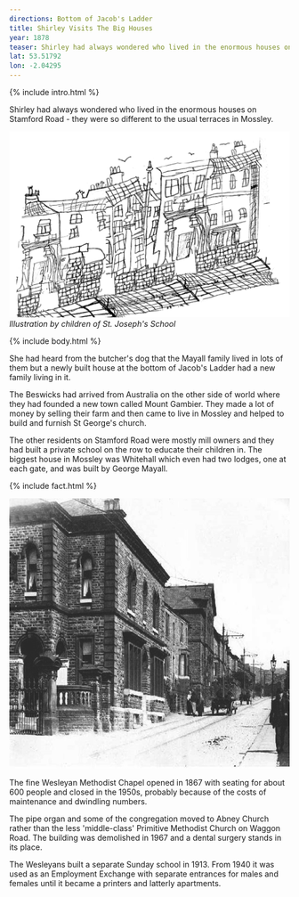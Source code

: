 ```yaml
---
directions: Bottom of Jacob's Ladder
title: Shirley Visits The Big Houses
year: 1878
teaser: Shirley had always wondered who lived in the enormous houses on Stamford Road - they were so different to the usual terraces in Mossley. 
lat: 53.51792
lon: -2.04295
---
```


{% include intro.html %}

Shirley had always wondered who lived in the enormous houses on Stamford Road - they were so different to the usual terraces in Mossley.

![Illustration by children of St. Joseph's School](/images/stops/dog/Trail_Dog_6.png)
_Illustration by children of St. Joseph's School_

{% include body.html %}

She had heard from the butcher's dog that the Mayall family lived in lots of them but a newly built house at the bottom of Jacob's Ladder had a new family living in it. 

The Beswicks had arrived from Australia on the other side of world where they had founded a new town called Mount Gambier. They made a lot of money by selling their farm and then came to live in Mossley and helped to build and furnish St George's church. 

The other residents on Stamford Road were mostly mill owners and they had built a private school on the row to educate their children in. The biggest house in Mossley was Whitehall which even had two lodges, one at each gate, and was built by George Mayall.

{% include fact.html %}

![Photo of Whitehall](/images/stops/dog/Trail_Dog_6b.png)

The fine Wesleyan Methodist Chapel opened in 1867 with seating for about 600 people and closed in the 1950s, probably because of the costs of maintenance and dwindling numbers.

The pipe organ and some of the congregation moved to Abney Church rather than the less 'middle-class' Primitive Methodist Church on Waggon Road. The building was demolished in 1967 and a dental surgery stands in its place.

The Wesleyans built a separate Sunday school in 1913. From 1940 it was used as an Employment Exchange with separate entrances for males and females until it became a printers and latterly apartments.


